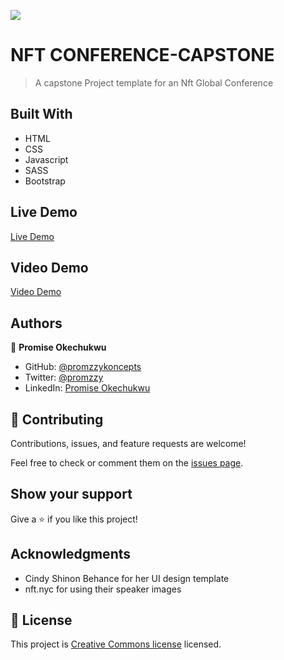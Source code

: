 ![](https://img.shields.io/badge/Microverse-blueviolet)

# NFT CONFERENCE-CAPSTONE

> A capstone Project template for an Nft Global Conference

## Built With

- HTML
- CSS
- Javascript
- SASS
- Bootstrap

## Live Demo

[Live Demo](https://promzzykoncepts.github.io/NFT-Conference/)

## Video Demo

[Video Demo](https://drive.google.com/file/d/1JSKDn-j6FJdiFCkxB8uOK_n0hF5pbYWd/view?usp=sharing)

## Authors

👤 **Promise Okechukwu**

- GitHub: [@promzzykoncepts](https://github.com/promzzykoncepts)
- Twitter: [@promzzy](https://twitter.com/promzzy)
- LinkedIn: [Promise Okechukwu](https://linkedin.com/in/promiseokechukwu)

## 🤝 Contributing

Contributions, issues, and feature requests are welcome!

Feel free to check or comment them on the [issues page](https://github.com/PromzzyKoncepts/NFT-Conference/issues).

## Show your support

Give a ⭐️ if you like this project!

## Acknowledgments

- Cindy Shinon Behance for her UI design template
- nft.nyc for using their speaker images

## 📝 License

This project is [ Creative Commons license](https://creativecommons.org/licenses/by-nc/4.0/) licensed.
